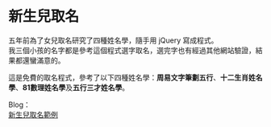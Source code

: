 # 新生兒取名

五年前為了女兒取名研究了四種姓名學，隨手用 jQuery 寫成程式。  
我三個小孩的名字都是參考這個程式選字取名，選完字也有經過其他網站驗證，結果都還蠻滿意的。  

這是免費的取名程式，參考了以下四種姓名學：**周易文字筆劃五行**、**十二生肖姓名學**、**81數理姓名學**及**五行三才姓名學**。  

Blog：  
[新生兒取名範例](https://blog.johnwu.cc/article/新生兒取名.html)  